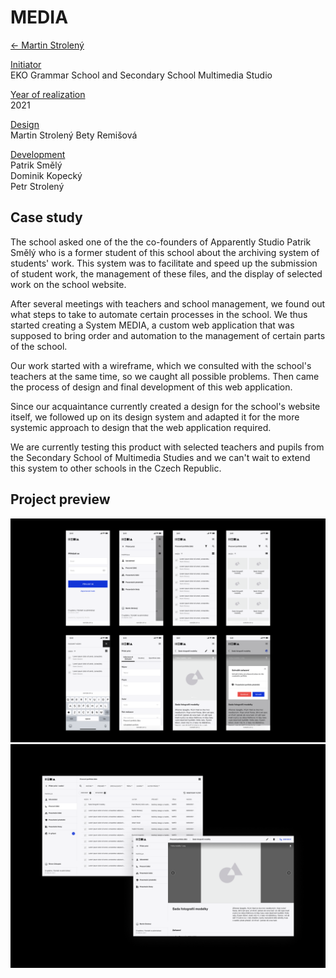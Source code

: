 # MEDIA
[← Martin Strolený](index.md)

<ins>Initiator</ins><br />
EKO Grammar School and Secondary School Multimedia Studio

<ins>Year of realization</ins><br />
2021

<ins>Design</ins><br />
Martin Strolený
Bety Remišová

<ins>Development</ins><br />
Patrik Smělý<br />
Dominik Kopecký<br />
Petr Strolený

## Case study

The school asked one of the the co-founders of Apparently Studio Patrik Smělý who is a former student of this school about the archiving system of students' work. This system was to facilitate and speed up the submission of student work, the management of these files, and the display of selected work on the school website.

After several meetings with teachers and school management, we found out what steps to take to automate certain processes in the school. We thus started creating a System MEDIA, a custom web application that was supposed to bring order and automation to the management of certain parts of the school. 

Our work started with a wireframe, which we consulted with the school's teachers at the same time, so we caught all possible problems. Then came the process of design and final development of this web application. 

Since our acquaintance currently created a design for the school's website itself, we followed up on its design system and adapted it for the more systemic approach to design that the web application required.

We are currently testing this product with selected teachers and pupils from the Secondary School of Multimedia Studies and we can't wait to extend this system to other schools in the Czech Republic.

## Project preview

![Alt text description.](img/media-mobile.png)
![Alt text description.](img/media-desktop.png)
